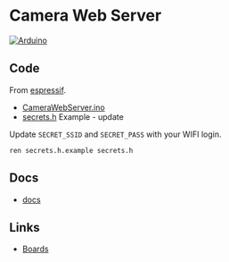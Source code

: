 # Camera Web Server

[![Arduino](https://img.shields.io/badge/-Arduino-00979D?style=for-the-badge&logo=Arduino&logoColor=white)](https://www.arduino.cc/)

## Code

From [espressif](https://github.com/espressif/arduino-esp32/tree/master/libraries/ESP32/examples/Camera/CameraWebServer).

- [CameraWebServer.ino](CameraWebServer.ino)
- [secrets.h](secrets.h.example) Example - update

Update `SECRET_SSID` and `SECRET_PASS` with your WIFI login.

`ren secrets.h.example secrets.h`

## Docs

- [docs](../../docs/CAMERAWEBSERVER.md)

## Links

- [Boards](https://raw.githubusercontent.com/espressif/arduino-esp32/gh-pages/package_esp32_index.json)
